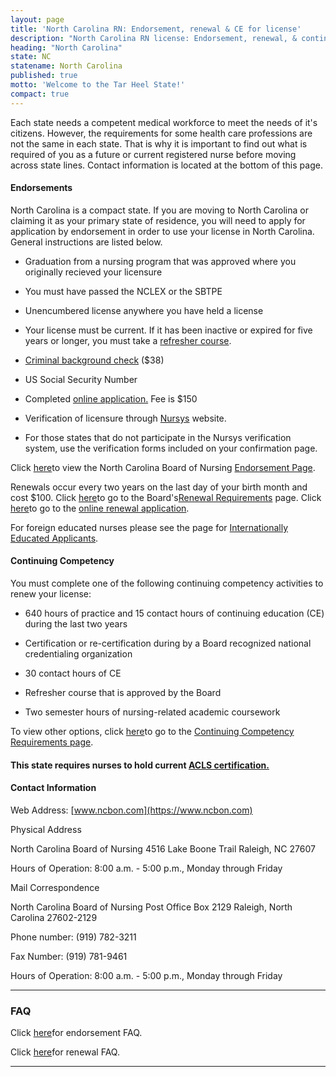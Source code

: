 ```yaml
---
layout: page
title: 'North Carolina RN: Endorsement, renewal & CE for license'
description: "North Carolina RN license: Endorsement, renewal, & continuing ed. Stay compliant & advance your career.\r"
heading: "North Carolina"
state: NC
statename: North Carolina
published: true
motto: 'Welcome to the Tar Heel State!'
compact: true
---
```


Each state needs a competent medical workforce to meet the needs of it's
citizens. However, the requirements for some health care professions are
not the same in each state. That is why it is important to find out what
is required of you as a future or current registered nurse before moving
across state lines. Contact information is located at the bottom of this
page.

#### Endorsements

North Carolina is a compact state. If you are moving to North Carolina
or claiming it as your primary state of residence, you will need to
apply for application by endorsement in order to use your license in
North Carolina. General instructions are listed below.

-   Graduation from a nursing program that was approved where you
    originally recieved your licensure

-   You must have passed the NCLEX or the SBTPE

-   Unencumbered license anywhere you have held a license

-   Your license must be current. If it has been inactive or expired for
    five years or longer, you must take a [refresher
    course](https://www.ncbon.com/dcp/i/licensurelisting-renewalreinstatement-refresher-courses).

-   [Criminal background
    check](https://www.ncbon.com/criminal-background-check-live-scan)
    (\$38)

-   US Social Security Number

-   Completed [online
    application.](https://www.ncbon.com/rn-lpn-endorsement)
    Fee is \$150

-   Verification of licensure through
    [Nursys](https://www.ncbon.com/MyFiles/Downloads/NURSYS-Information.pdf)
    website.

  -   For those states that do not participate in the Nursys
        verification system, use the verification forms included on your
        confirmation page.

Click
[here](https://www.ncbon.com/rn-lpn-endorsement)to
view the North Carolina Board of Nursing [Endorsement
Page](https://www.ncbon.com/rn-lpn-endorsement).

Renewals occur every two years on the last day of your birth month and
cost \$100. Click
[here](https://www.ncbon.com/dcp/i/licensurelisting-renewalreinstatement-renewal-requirements)to
go to the Board's[Renewal
Requirements](https://www.ncbon.com/dcp/i/licensurelisting-renewalreinstatement-renewal-requirements)
page. Click
[here](https://www.ncbon.com/dcp/i/licensurelisting-renewalreinstatement-licensure-by-renewal-rnlpn)to
go to the [online renewal
application](https://www.ncbon.com/dcp/i/licensurelisting-renewalreinstatement-licensure-by-renewal-rnlpn).

For foreign educated nurses please see the page for [Internationally
Educated
Applicants](https://www.ncbon.com/dcp/i/licensurelisting-licensure-by-examination-internationally-educated-applicants).

#### Continuing Competency

You must complete one of the following continuing competency activities
to renew your license:

-   640 hours of practice and 15 contact hours of continuing education
    (CE) during the last two years

-   Certification or re-certification during by a Board recognized
    national credentialing organization

-   30 contact hours of CE

-   Refresher course that is approved by the Board

-   Two semester hours of nursing-related academic coursework

To view other options, click
[here](https://www.ncbon.com/licensure-listing-continuing-competence)to
go to the [Continuing Competency Requirements
page](https://www.ncbon.com/licensure-listing-continuing-competence).

#### This state requires nurses to hold current [ACLS certification.](https://www.acls.net/north-carolina-acls-pals-bls)

#### Contact Information

Web Address: [www.ncbon.com](https://www.ncbon.com)

Physical Address

North Carolina Board of Nursing
4516 Lake Boone Trail
Raleigh, NC 27607

Hours of Operation: 8:00 a.m. - 5:00 p.m., Monday through Friday

Mail Correspondence

North Carolina Board of Nursing
Post Office Box 2129
Raleigh, North Carolina 27602-2129

Phone number: (919) 782-3211

Fax Number: (919) 781-9461

Hours of Operation: 8:00 a.m. - 5:00 p.m., Monday through Friday

* * * * *

### FAQ

Click
[here](https://www.ncbon.com/faq-licensure-endorsement)for
endorsement FAQ.

Click
[here](https://www.ncbon.com/dcp/i/licensurelisting-renewalreinstatement-faq--renewal-reinstatement)for
renewal FAQ.

* * * * *
